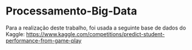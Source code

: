 # Processamento-Big-Data
Para a realização deste trabalho, foi usada a seguinte base de dados do Kaggle:
  https://www.kaggle.com/competitions/predict-student-performance-from-game-play
